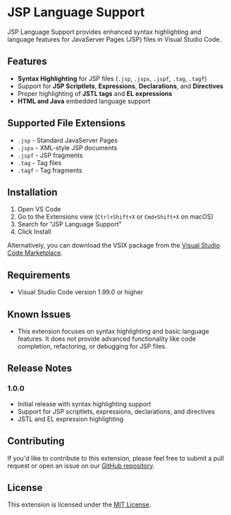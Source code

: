 # JSP Language Support

JSP Language Support provides enhanced syntax highlighting and language features for JavaServer Pages (JSP) files in Visual Studio Code.

## Features

- **Syntax Highlighting** for JSP files (`.jsp`, `.jspx`, `.jspf`, `.tag`, `.tagf`)
- Support for **JSP Scriptlets**, **Expressions**, **Declarations**, and **Directives**
- Proper highlighting of **JSTL tags** and **EL expressions**
- **HTML and Java** embedded language support

## Supported File Extensions

- `.jsp` - Standard JavaServer Pages
- `.jspx` - XML-style JSP documents
- `.jspf` - JSP fragments
- `.tag` - Tag files
- `.tagf` - Tag fragments

## Installation

1. Open VS Code
2. Go to the Extensions view (`Ctrl+Shift+X` or `Cmd+Shift+X` on macOS)
3. Search for "JSP Language Support"
4. Click Install

Alternatively, you can download the VSIX package from the [Visual Studio Code Marketplace](https://marketplace.visualstudio.com/items?itemName=Z3R0.jsp-language-support).

## Requirements

- Visual Studio Code version 1.99.0 or higher

## Known Issues

- This extension focuses on syntax highlighting and basic language features. It does not provide advanced functionality like code completion, refactoring, or debugging for JSP files.

## Release Notes

### 1.0.0

- Initial release with syntax highlighting support
- Support for JSP scriptlets, expressions, declarations, and directives
- JSTL and EL expression highlighting

## Contributing

If you'd like to contribute to this extension, please feel free to submit a pull request or open an issue on our [GitHub repository](https://github.com/RayZ3R0/vscode-jsp-extension).

## License

This extension is licensed under the [MIT License](LICENSE).
